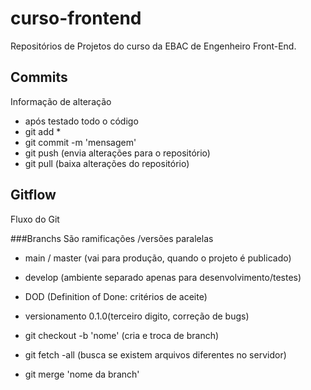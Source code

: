 # curso-frontend

Repositórios de Projetos do curso da EBAC de Engenheiro Front-End.

## Commits

Informação de alteração

-   após testado todo o código
-   git add \*
-   git commit -m 'mensagem'
-   git push (envia alterações para o repositório)
-   git pull (baixa alterações do repositório)

## Gitflow

Fluxo do Git

###Branchs
São ramificações /versões paralelas

-   main / master (vai para produção, quando o projeto é publicado)
-   develop (ambiente separado apenas para desenvolvimento/testes)
-   DOD (Definition of Done: critérios de aceite)
-   versionamento 0.1.0(terceiro digito, correção de bugs)

-   git checkout -b 'nome' (cria e troca de branch)

-   git fetch -all (busca se existem arquivos diferentes no servidor)
-   git merge 'nome da branch'
